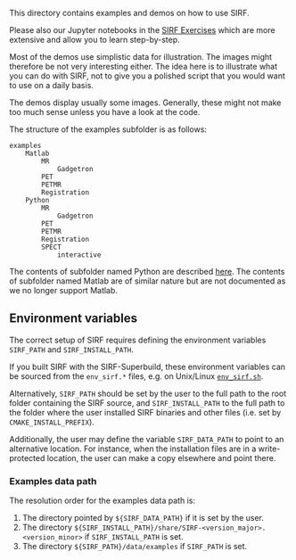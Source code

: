 This directory contains examples and demos on how to use SIRF. 

Please also our Jupyter notebooks in the [SIRF Exercises](https://github.com/SyneRBI/SIRF-Exercises/#readme)
which are more extensive and allow you to learn step-by-step.


Most of the demos use simplistic data for illustration. The images might therefore be
not very interesting either. The idea here is to illustrate what you can do with SIRF,
not to give you a polished script that you would want to use on a daily basis.

The demos display usually some images. Generally, these might not make too much sense
unless you have a look at the code.

The structure of the examples subfolder is as follows:

    examples
        Matlab
            MR
                Gadgetron
            PET
            PETMR
            Registration
        Python
            MR
                Gadgetron
            PET
            PETMR
            Registration
            SPECT
                interactive

The contents of subfolder named Python are described [here](Python/README.md). The contents of subfolder named Matlab are of similar nature but are not documented as we no longer support Matlab.

## Environment variables

The correct setup of SIRF requires defining the environment variables `SIRF_PATH` and `SIRF_INSTALL_PATH`.

If you built SIRF with the SIRF-Superbuild, these environment variables can be sourced from the `env_sirf.*` files, e.g.
on Unix/Linux [`env_sirf.sh`](https://github.com/SyneRBI/SIRF-SuperBuild/blob/master/env_sirf.sh.in).

Alternatively,  `SIRF_PATH` should be set by the user to the full path to the root folder containing the SIRF source,
and `SIRF_INSTALL_PATH` to the full path to the folder where the user installed SIRF binaries and other files (i.e.
set by `CMAKE_INSTALL_PREFIX`).

Additionally, the user may define the variable `SIRF_DATA_PATH` to point to an alternative location. For instance, when the
installation files are in a write-protected location, the user can make a copy elsewhere and point there.

<!--
(NOTE: even on Windows, you must use `/` in paths, not `\\`.)
-->

### Examples data path

The resolution order for the examples data path is:

1. The directory pointed by `${SIRF_DATA_PATH}` if it is set by the user.
2. The directory `${SIRF_INSTALL_PATH}/share/SIRF-<version_major>.<version_minor>` if `SIRF_INSTALL_PATH` is set.
3. The directory `${SIRF_PATH}/data/examples` if `SIRF_PATH` is set.
